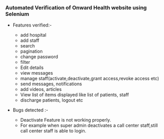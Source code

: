### Automated Verification of Onward Health website using Selenium

* Features verified:-
  
  * add hospital
  * add staff
  * search
  * pagination 
  * change password 
  * filter
  * Edit details
  * view messages
  * manage staff(activate,deactivate,grant access,revoke access etc)
  * send messages, notifications
  * add videos, articles
  * View list of items displayed like list of patients, staff
  * discharge patients, logout etc

* Bugs detected :-

  * Deactivate Feature is not working properly.
  * For example when super admin deactivates a call center staff,still call center staff is able to login.